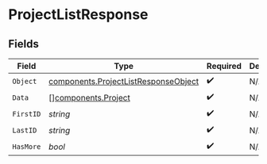 # ProjectListResponse


## Fields

| Field                                                                                        | Type                                                                                         | Required                                                                                     | Description                                                                                  |
| -------------------------------------------------------------------------------------------- | -------------------------------------------------------------------------------------------- | -------------------------------------------------------------------------------------------- | -------------------------------------------------------------------------------------------- |
| `Object`                                                                                     | [components.ProjectListResponseObject](../../models/components/projectlistresponseobject.md) | :heavy_check_mark:                                                                           | N/A                                                                                          |
| `Data`                                                                                       | [][components.Project](../../models/components/project.md)                                   | :heavy_check_mark:                                                                           | N/A                                                                                          |
| `FirstID`                                                                                    | *string*                                                                                     | :heavy_check_mark:                                                                           | N/A                                                                                          |
| `LastID`                                                                                     | *string*                                                                                     | :heavy_check_mark:                                                                           | N/A                                                                                          |
| `HasMore`                                                                                    | *bool*                                                                                       | :heavy_check_mark:                                                                           | N/A                                                                                          |